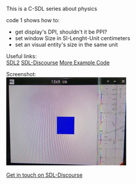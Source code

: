 This is a C-SDL series about physics

code 1 shows how to:  

  * get display's DPI, shouldn't it be PPI?
  * set window Size in SI-Lenght-Unit centimeters
  * set an visual entity's size in the same unit

Useful links:  
[SDL2](https://www.libsdl.org/) [SDL-Discourse](https://discourse.libsdl.org) [More Example Code](https://gist.github.com/Acry/baa861b8e370c6eddbb18519c487d9d8)

Screenshot:  
![Screenshot](./test.jpg)

[Get in touch on SDL-Discourse](https://discourse.libsdl.org/u/Acry/summary)
